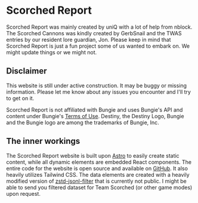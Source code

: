 # Scorched Report

Scorched Report was mainly created by uniQ with a lot of help from nblock. The Scorched Cannons was kindly created by GerbSnail and the TWAS entries by our resident lore guardian, Jon. Please keep in mind that Scorched Report is just a fun project some of us wanted to embark on. We might update things or we might not.

## Disclaimer

This website is still under active construction. It may be buggy or missing information. Please let me know about any issues you encounter and I'll try to get on it.

Scorched Report is not affiliated with Bungie and uses Bungie's API and content under Bungie's [Terms of Use](https://www.bungie.net/7/en/Legal/Terms). Destiny, the Destiny Logo, Bungie and the Bungie logo are among the trademarks of Bungie, Inc.

## The inner workings

The Scorched Report website is built upon [Astro](https://astro.build/) to easily create static content, while all dynamic elements are embedded React components. The entire code for the website is open source and available on [GitHub](https://github.com/uniQIndividual/scorched.report). It also heavily utilizes Tailwind CSS. The data elements are created with a heavily modified version of [zstd-jsonl-filter](https://github.com/uniQIndividual/zstd-jsonl-filter) that is currently not public. I might be able to send you filtered dataset for Team Scorched (or other game modes) upon request.
